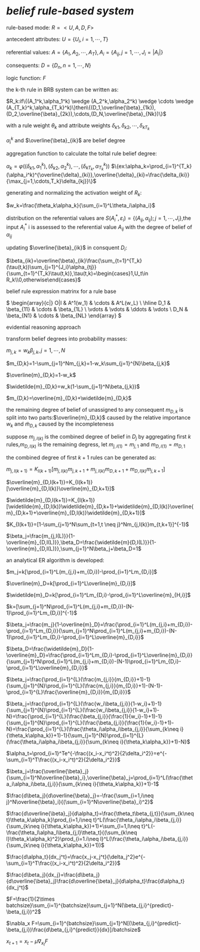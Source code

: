 # _belief rule-based system_

rule-based mode: $R=<U,A,D,F>$

antecedent attributes: $U=\{U_i,i=1,\cdots,T\}$  

referential values: $A=\{A_1,A_2,\cdots,A_T\},A_i=\{A_{ij},j=1,\cdots,J_i=|A_i|\}$

consequents: $D=\{D_n,n=1,\cdots,N\}$

logic function: $F$

the k-th rule in BRB system can be written as:

$R_k:if\{(A_1^k,\alpha_1^k) \wedge (A_2^k,\alpha_2^k) \wedge \cdots \wedge (A_{T_k}^k,\alpha_{T_k}^k)\}then\{(D_1,\overline{\beta}_{1k}),(D_2,\overline{\beta}_{2k}),\cdots,(D_N,\overline{\beta}_{Nk})\}$

with a rule weight $\theta_k$
and attribute weights $\delta_{k1},\delta_{k2},\cdots,\delta_{kT_k}$

$\alpha_i^k$ and $\overline{\beta}_{ik}$ are belief degree

aggregation function to calculate the toltal rule belief degree:

$\alpha_k=\varphi((\delta_{k1},\alpha_1^k),(\delta_{k2},\alpha_2^k),\cdots,(\delta_{kT_k},\alpha_{T_k}^k))$
$\{ex:\alpha_k=\prod_{i=1}^{T_k}(\alpha_i^k)^{\overline{\delta}_{ki}},\overline{\delta}_{ki}=\frac{\delta_{ki}}{\max_{j=1,\cdots,T_k}\delta_{kj}}\}$

generating and normalizing the activation weight of $R_k$:

$w_k=\frac{\theta_k\alpha_k}{\sum_{i=1}^L\theta_i\alpha_i}$

distribution on the referential values are $S(A_i^*,\varepsilon_i)=\{(A_{ij},\alpha_{ij});j=1,\cdots,J_i\}$,the input $A_i^*$
i is assessed to the referential value
$A_{ij}$ with the degree of belief of $\alpha_{ij}$

updating $\overline{\beta}_{ik}$ in consquent $D_i$:

$\beta_{ik}=\overline{\beta}_{ik}\frac{\sum_{t=1}^{T_k}(\tau(t,k))\sum_{j=1}^{J_i}\alpha_{tj}}{\sum_{t=1}^{T_k}\tau(t,k)},\tau(t,k)=\begin{cases}1,U_t\in R_k\\0,otherwise\end{cases}$

belief rule expression matrinx for a rule base

$
\begin{array}{c|}
O|I & A^1(w_1) & \cdots & A^L(w_L) \\
\hline
D_1 & \beta_{11} & \cdots & \beta_{1L} \\
\vdots & \vdots & \ddots & \vdots \\
D_N & \beta_{N1} & \cdots & \beta_{NL}
\end{array}
$

evidential reasoning approach

transform belief degrees into probability masses:

$m_{j,k}=w_k\beta_{j,k},j=1,\cdots,N$

$m_{D,k}=1-\sum_{j=1}^Nm_{j,k}=1-w_k\sum_{j=1}^{N}\beta_{j,k}$

$\overline{m}_{D,k}=1-w_k$

$\widetilde{m}_{D,k}=w_k(1-\sum_{j=1}^N\beta_{j,k})$

$m_{D,k}=\overline{m}_{D,k}+\widetilde{m}_{D,k}$

the remaining degree of belief of unassigned to any consequent $m_{D,k}$ is split into two parts:$\overline{m}_{D,k}$ caused by the relative importance $w_k$ and $\widetilde{m}_{D,k}$ caused by the incompleteness

suppose $m_{j,I(k)}$ is the combined degree of belief in $D_j$ by aggregating first $k$ rules,$m_{D,I(k)}$ is the remaining degress, let $m_{j,I(1)}=m_{j,1}$ and $m_{D,I(1)}=m_{D,1}$

the combined degree of first $k+1$ rules can be generated as:

$m_{j,I(k+1)}=K_{I(k+1)}[m_{j,I(k)}m_{j,k+1}+m_{j,I(k)}m_{D,k+1}+m_{D,I(k)}m_{j,k+1}]$

$\overline{m}_{D,I(k+1)}=K_{I(k+1)}[\overline{m}_{D,I(k)}\overline{m}_{D,k+1}]$

$\widetilde{m}_{D,I(k+1)}=K_{I(k+1)}[\widetilde{m}_{D,I(k)}\widetilde{m}_{D,k+1}+\widetilde{m}_{D,I(k)}\overline{m}_{D,k+1}+\overline{m}_{D,I(k)}\widetilde{m}_{D,k+1}]$

$K_{I(k+1)}=[1-\sum_{j=1}^N\sum_{t=1,t \neq j}^Nm_{j,I(k)}m_{t,k+1}]^{-1}$

$\beta_j=\frac{m_{j,I(L)}}{1-\overline{m}_{D,I(L)}},\beta_D=\frac{\widetilde{m}{D,I(L)}}{1-\overline{m}_{D,I(L)}},\sum_{j=1}^N\beta_j+\beta_D=1$

an analytical ER algorithm is developed:

$m_j=k[\prod_{i=1}^L(m_{j,i}+m_{D,i})-\prod_{i=1}^Lm_{D,i}]$

$\overline{m}_D=k[\prod_{i=1}^L\overline{m}_{D,i}]$

$\widetilde{m}_D=k[\prod_{i=1}^Lm_{D,i}-\prod_{i=1}^L\overline{m}_{H,i}]$

$k=[\sum_{j=1}^N\prod_{i=1}^L(m_{j,i}+m_{D,i})-(N-1)\prod_{i=1}^Lm_{D,i}]^{-1}$

$\beta_j=\frac{m_j}{1-\overline{m}_D}=\frac{\prod_{i=1}^L(m_{j,i}+m_{D,i})-\prod_{i=1}^Lm_{D,i}}{\sum_{j=1}^N\prod_{i=1}^L(m_{j,i}+m_{D,i})-(N-1)\prod_{i=1}^Lm_{D,i}-\prod_{i=1}^L\overline{m}_{D,i}}$

$\beta_D=\frac{\widetilde{m}_D}{1-\overline{m}_D}=\frac{\prod_{i=1}^Lm_{D,i}-\prod_{i=1}^L\overline{m}_{D,i}}{\sum_{j=1}^N\prod_{i=1}^L(m_{j,i}+m_{D,i})-(N-1)\prod_{i=1}^Lm_{D,i}-\prod_{i=1}^L\overline{m}_{D,i}}$

$\beta_j=\frac{\prod_{i=1}^{L}(\frac{m_{j,i}}{m_{D,i}}+1)-1}{\sum_{j=1}^{N}\prod_{i=1}^{L}(\frac{m_{j,i}}{m_{D,i}}+1)-(N-1)-\prod_{i=1}^{L}\frac{\overline{m}_{D,i}}{m_{D,i}}}$

$\beta_j=\frac{\prod_{i=1}^{L}(\frac{w_i\beta_{j,i}}{1-w_i}+1)-1}{\sum_{j=1}^{N}\prod_{i=1}^{L}(\frac{w_i\beta_{j,i}}{1-w_i}+1)-N}=\frac{\prod_{i=1}^{L}(\frac{\beta_{j,i}}{\frac{1}{w_i}-1}+1)-1}{\sum_{j=1}^{N}\prod_{i=1}^{L}(\frac{\beta_{j,i}}{\frac{1}{w_i}-1}+1)-N}=\frac{\prod_{i=1}^{L}(\frac{\theta_i\alpha_i\beta_{j,i}}{\sum_{k\neq i}{\theta_k\alpha_k}}+1)-1}{\sum_{j=1}^{N}\prod_{i=1}^{L}(\frac{\theta_i\alpha_i\beta_{j,i}}{\sum_{k\neq i}{\theta_k\alpha_k}}+1)-N}$

$\alpha_t=\prod_{i=1}^Te^{-\frac{(x_i-x_i^t)^2}{2\delta_i^2}}=e^{-\sum_{i=1}^T\frac{(x_i-x_i^t)^2}{2\delta_i^2}}$

$\beta_j=\frac{\overline{\beta}_j}{\sum_{i=1}^N\overline{\beta}_i},\overline{\beta}_j=\prod_{i=1}^L(\frac{\theta_i\alpha_i\beta_{j,i}}{\sum_{k\neq i}{\theta_k\alpha_k}}+1)-1$

$\frac{d\beta_j}{d\overline{\beta}_j}=-\frac{\sum_{i=1,i\neq j}^N\overline{\beta}_i}{(\sum_{i=1}^N\overline{\beta}_i)^2}$

$\frac{d\overline{\beta}_j}{d\alpha_t}=\frac{\theta_t\beta_{j,t}}{\sum_{k\neq t}\theta_k\alpha_k}\prod_{i=1,i\neq t}^L(\frac{\theta_i\alpha_i\beta_{j,i}}{\sum_{k\neq i}{\theta_k\alpha_k}}+1)+\sum_{l=1,l\neq t}^L(-\frac{\theta_l\alpha_l\beta_{j,l}\theta_t}{(\sum_{k\neq l}\theta_k\alpha_k)^2}\prod_{i=1.i\neq l}^L(\frac{\theta_i\alpha_i\beta_{j,i}}{\sum_{k\neq i}{\theta_k\alpha_k}}+1))$

$\frac{d\alpha_t}{dx_j^t}=\frac{x_j-x_j^t}{\delta_j^2}e^{-\sum_{i=1}^T\frac{(x_i-x_i^t)^2}{2\delta_i^2}}$

$\frac{d\beta_j}{dx_j}=\frac{d\beta_j}{d\overline{\beta}_j}\frac{d\overline{\beta}_j}{d\alpha_t}\frac{d\alpha_t}{dx_j^t}$

$F=\frac{1}{2\times batchsize}\sum_{i=1}^{batchsize}\sum_{j=1}^N(\beta_{j,i}^{predict}-\beta_{j,i})^2$

$\nabla_x F=\sum_{i=1}^{batchsize}\sum_{j=1}^N[(\beta_{j,i}^{predict}-\beta_{j,i})\frac{d\beta_{j,i}^{predict}}{dx}]/batchsize$

$x_{t+1}=x_t-\mu\nabla_{x_t} F$